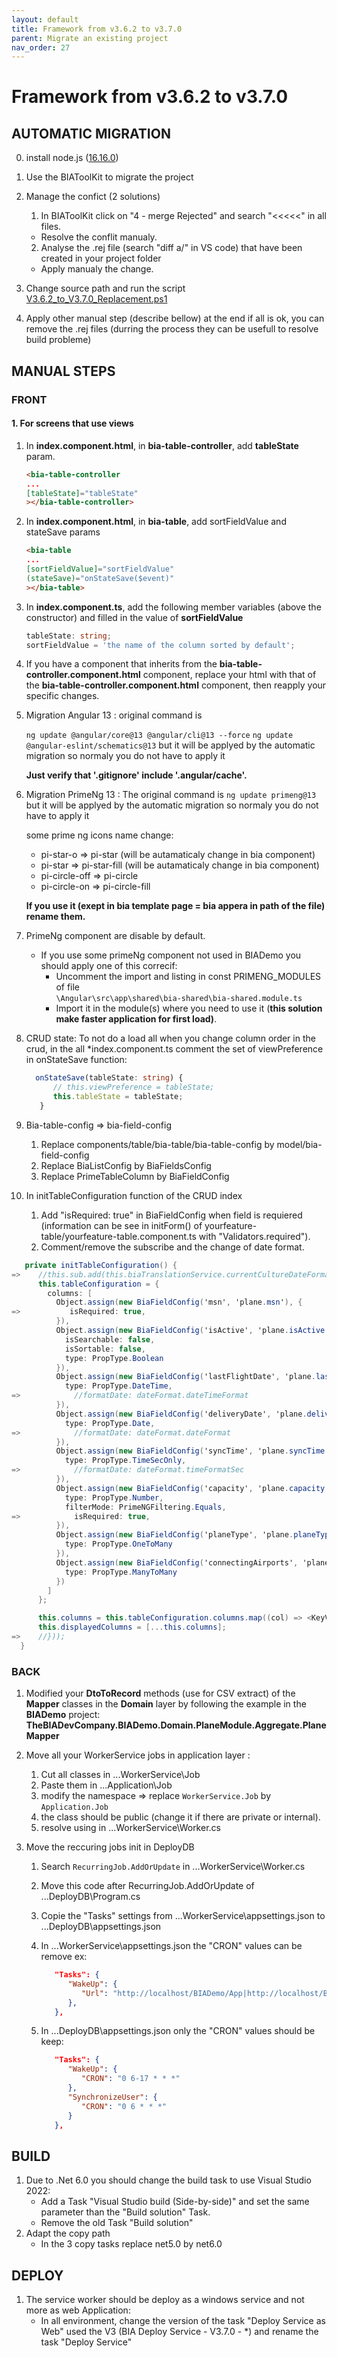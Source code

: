 ```yaml
---
layout: default
title: Framework from v3.6.2 to v3.7.0
parent: Migrate an existing project
nav_order: 27
---
```

# Framework from v3.6.2 to v3.7.0

## AUTOMATIC MIGRATION

0. install node.js ([16.16.0](https://nodejs.org/download/release/v16.16.0/))
   
1. Use the BIAToolKit to migrate the project

2. Manage the confict (2 solutions)
   1. In BIAToolKit click on "4 - merge Rejected" and search "<<<<<" in all files.  
    * Resolve the conflit manualy.
   2. Analyse the .rej file (search "diff a/" in VS code) that have been created in your project folder
     * Apply manualy the change.

3. Change source path and run the script [V3.6.2_to_V3.7.0_Replacement.ps1](./Scripts/V3.6.2_to_V3.7.0_Replacement.ps1)

4. Apply other manual step (describe bellow) at the end if all is ok, you can remove the .rej files (durring the process they can be usefull to resolve build probleme)

## MANUAL STEPS

### FRONT

#### 1. For screens that use views

1. In **index.component.html**, in **bia-table-controller**, add **tableState** param.

   ```html
   <bia-table-controller
   ...
   [tableState]="tableState"
   ></bia-table-controller>
   ```

2. In **index.component.html**, in **bia-table**, add sortFieldValue and stateSave params

   ```html
   <bia-table
   ...
   [sortFieldValue]="sortFieldValue"
   (stateSave)="onStateSave($event)"
   ></bia-table>
   ```

3. In **index.component.ts**, add the following member variables (above the constructor) and filled in the value of **sortFieldValue**

   ```ts
   tableState: string;
   sortFieldValue = 'the name of the column sorted by default';
   ```

4. If you have a component that inherits from the **bia-table-controller.component.html** component, replace your html with that of the **bia-table-controller.component.html** component, then reapply your specific changes.

5. Migration Angular 13 :
   original command is 
   
   ```ng update @angular/core@13 @angular/cli@13 --force```
   ```ng update @angular-eslint/schematics@13```
   but it will be applyed by the automatic migration so normaly you do not have to apply it

   **Just verify that '.gitignore'  include '.angular/cache'.**



6. Migration PrimeNg 13 :
   The original command is 
   ```ng update primeng@13``` 
   but it will be applyed by the automatic migration so normaly you do not have to apply it
   

   some prime ng icons name change: 
   - pi-star-o => pi-star (will be autamaticaly change in bia component)
   - pi-star => pi-star-fill (will be autamaticaly change in bia component)
   - pi-circle-off => pi-circle
   - pi-circle-on => pi-circle-fill

   **If you use it (exept in bia template page = bia appera in path of the file) rename them.**

7. PrimeNg component are disable by default.
   - If you use some primeNg component not used in BIADemo you should apply one of this correcif:
     - Uncomment the import and listing in const PRIMENG_MODULES of file     
      ```\Angular\src\app\shared\bia-shared\bia-shared.module.ts```
      - Import it in the module(s) where you need to use it (**this solution make faster application for first load)**.

8. CRUD state:
   To not do a load all when you change column order in the crud, in the all *index.component.ts comment the set of viewPreference in onStateSave function:
   ```ts
     onStateSave(tableState: string) {
         // this.viewPreference = tableState;
         this.tableState = tableState;
      }
   ```

9. Bia-table-config => bia-field-config
   1.  Replace components/table/bia-table/bia-table-config by model/bia-field-config
   2.  Replace BiaListConfig by BiaFieldsConfig
   3.  Replace PrimeTableColumn by BiaFieldConfig

10. In initTableConfiguration function of the CRUD index
    1.  Add "isRequired: true" in BiaFieldConfig when field is requiered (information can be see in initForm() of yourfeature-table/yourfeature-table.component.ts with "Validators.required").
    2.  Comment/remove the subscribe and the change of date format.
```csharp
   private initTableConfiguration() {
=>    //this.sub.add(this.biaTranslationService.currentCultureDateFormat$.subscribe((dateFormat) => {
      this.tableConfiguration = {
        columns: [
          Object.assign(new BiaFieldConfig('msn', 'plane.msn'), {
=>           isRequired: true,
          }),
          Object.assign(new BiaFieldConfig('isActive', 'plane.isActive'), {
            isSearchable: false,
            isSortable: false,
            type: PropType.Boolean
          }),
          Object.assign(new BiaFieldConfig('lastFlightDate', 'plane.lastFlightDate'), {
            type: PropType.DateTime,
=>            //formatDate: dateFormat.dateTimeFormat
          }),
          Object.assign(new BiaFieldConfig('deliveryDate', 'plane.deliveryDate'), {
            type: PropType.Date,
=>            //formatDate: dateFormat.dateFormat
          }),
          Object.assign(new BiaFieldConfig('syncTime', 'plane.syncTime'), {
            type: PropType.TimeSecOnly,
=>            //formatDate: dateFormat.timeFormatSec
          }),
          Object.assign(new BiaFieldConfig('capacity', 'plane.capacity'), {
            type: PropType.Number,
            filterMode: PrimeNGFiltering.Equals,
=>            isRequired: true,
          }),
          Object.assign(new BiaFieldConfig('planeType', 'plane.planeType'), {
            type: PropType.OneToMany
          }),
          Object.assign(new BiaFieldConfig('connectingAirports', 'plane.connectingAirports'), {
            type: PropType.ManyToMany
          })
        ]
      };

      this.columns = this.tableConfiguration.columns.map((col) => <KeyValuePair>{ key: col.field, value: col.header });
      this.displayedColumns = [...this.columns];
=>    //}));
  }
```


### BACK

1. Modified your **DtoToRecord** methods (use for CSV extract) of the **Mapper** classes in the **Domain** layer by following the example in the **BIADemo** project:
**TheBIADevCompany.BIADemo.Domain.PlaneModule.Aggregate.PlaneMapper**

2. Move all your WorkerService jobs in application layer :
   1. Cut all classes in ...WorkerService\Job
   2. Paste them in ...Application\Job
   3. modify the namespace => replace ```WorkerService.Job``` by ```Application.Job```
   4. the class should be public (change it if there are private or internal).
   5. resolve using in ...WorkerService\Worker.cs

3. Move the reccuring jobs init in DeployDB
   1. Search ```RecurringJob.AddOrUpdate``` in ...WorkerService\Worker.cs
   2. Move this code after  RecurringJob.AddOrUpdate<SynchronizeUserTask> of ...DeployDB\Program.cs
   3. Copie the "Tasks" settings from ...WorkerService\appsettings.json to ...DeployDB\appsettings.json
   4. In ...WorkerService\appsettings.json the "CRON" values can be remove ex:

      ```json
         "Tasks": {
            "WakeUp": {
               "Url": "http://localhost/BIADemo/App|http://localhost/BIADemo/WebApi/api/Auth/frontEndVersion"
            },
         },
      ```

   5. In ...DeployDB\appsettings.json only the "CRON" values should be keep:

      ```json
         "Tasks": {
            "WakeUp": {
               "CRON": "0 6-17 * * *"
            },
            "SynchronizeUser": {
               "CRON": "0 6 * * *"
            }
         },
      ```

## BUILD

1. Due to .Net 6.0 you should change the build task to use Visual Studio 2022:
   * Add a Task "Visual Studio build (Side-by-side)" and set the same parameter than the "Build solution" Task.
   * Remove the old Task "Build solution"
2. Adapt the copy path 
   * In the 3 copy tasks replace net5.0 by net6.0

## DEPLOY

1. The service worker should be deploy as a windows service and not more as web Application:
   * In all environment, change the version of the task "Deploy Service as Web" used the V3 (BIA Deploy Service - V3.7.0 - *) and rename the task "Deploy Service"
